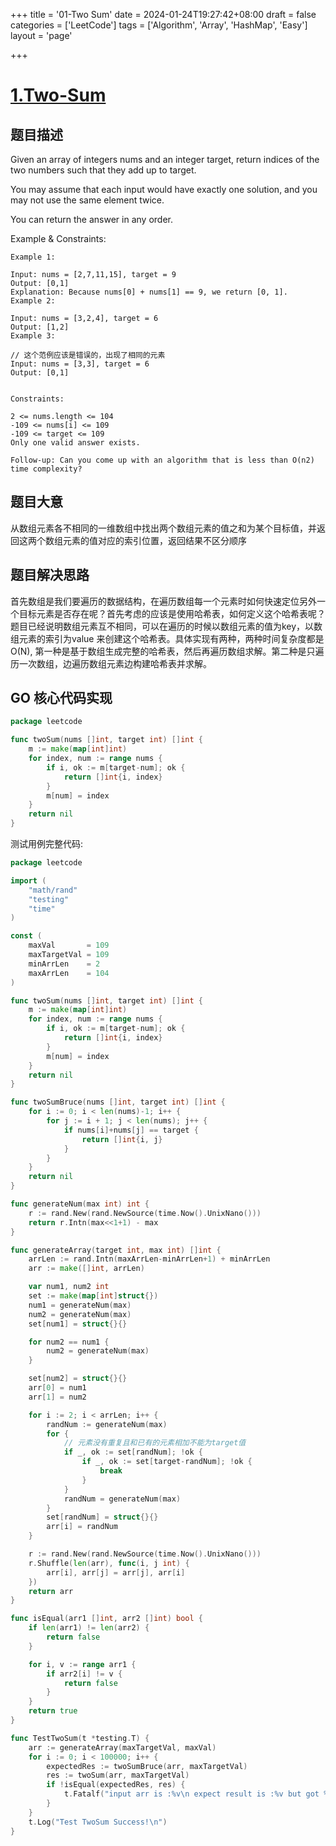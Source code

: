 +++
title = '01-Two Sum'
date = 2024-01-24T19:27:42+08:00
draft = false
categories = ['LeetCode']
tags = ['Algorithm', 'Array', 'HashMap', 'Easy']
layout = 'page'

+++

# [1.Two-Sum](https://leetcode.com/problems/two-sum/)

## 题目描述

Given an array of integers nums and an integer target, return indices of the two numbers such that they add up to target.

You may assume that each input would have exactly one solution, and you may not use the same element twice.

You can return the answer in any order.



Example & Constraints:
```
Example 1:

Input: nums = [2,7,11,15], target = 9
Output: [0,1]
Explanation: Because nums[0] + nums[1] == 9, we return [0, 1].
Example 2:

Input: nums = [3,2,4], target = 6
Output: [1,2]
Example 3:

// 这个范例应该是错误的，出现了相同的元素
Input: nums = [3,3], target = 6
Output: [0,1]
 

Constraints:

2 <= nums.length <= 104
-109 <= nums[i] <= 109
-109 <= target <= 109
Only one valid answer exists.

Follow-up: Can you come up with an algorithm that is less than O(n2) time complexity?
```



## 题目大意

从数组元素各不相同的一维数组中找出两个数组元素的值之和为某个目标值，并返回这两个数组元素的值对应的索引位置，返回结果不区分顺序






##  题目解决思路

首先数组是我们要遍历的数据结构，在遍历数组每一个元素时如何快速定位另外一个目标元素是否存在呢？首先考虑的应该是使用哈希表，如何定义这个哈希表呢？题目已经说明数组元素互不相同，可以在遍历的时候以数组元素的值为key，以数组元素的索引为value 来创建这个哈希表。具体实现有两种，两种时间复杂度都是O(N), 第一种是基于数组生成完整的哈希表，然后再遍历数组求解。第二种是只遍历一次数组，边遍历数组元素边构建哈希表并求解。 





## GO 核心代码实现

```go
package leetcode

func twoSum(nums []int, target int) []int {
    m := make(map[int]int)
    for index, num := range nums {
        if i, ok := m[target-num]; ok {
            return []int{i, index}
        }
        m[num] = index
    }
    return nil
}
```

测试用例完整代码:

```go
package leetcode

import (
	"math/rand"
	"testing"
	"time"
)

const (
	maxVal       = 109
	maxTargetVal = 109
	minArrLen    = 2
	maxArrLen    = 104
)

func twoSum(nums []int, target int) []int {
	m := make(map[int]int)
	for index, num := range nums {
		if i, ok := m[target-num]; ok {
			return []int{i, index}
		}
		m[num] = index
	}
	return nil
}

func twoSumBruce(nums []int, target int) []int {
	for i := 0; i < len(nums)-1; i++ {
		for j := i + 1; j < len(nums); j++ {
			if nums[i]+nums[j] == target {
				return []int{i, j}
			}
		}
	}
	return nil
}

func generateNum(max int) int {
	r := rand.New(rand.NewSource(time.Now().UnixNano()))
	return r.Intn(max<<1+1) - max
}

func generateArray(target int, max int) []int {
	arrLen := rand.Intn(maxArrLen-minArrLen+1) + minArrLen
	arr := make([]int, arrLen)

	var num1, num2 int
	set := make(map[int]struct{})
	num1 = generateNum(max)
	num2 = generateNum(max)
	set[num1] = struct{}{}

	for num2 == num1 {
		num2 = generateNum(max)
	}

	set[num2] = struct{}{}
	arr[0] = num1
	arr[1] = num2

	for i := 2; i < arrLen; i++ {
		randNum := generateNum(max)
		for {
			// 元素没有重复且和已有的元素相加不能为target值
			if _, ok := set[randNum]; !ok {
				if _, ok := set[target-randNum]; !ok {
					break
				}
			}
			randNum = generateNum(max)
		}
		set[randNum] = struct{}{}
		arr[i] = randNum
	}

	r := rand.New(rand.NewSource(time.Now().UnixNano()))
	r.Shuffle(len(arr), func(i, j int) {
		arr[i], arr[j] = arr[j], arr[i]
	})
	return arr
}

func isEqual(arr1 []int, arr2 []int) bool {
	if len(arr1) != len(arr2) {
		return false
	}

	for i, v := range arr1 {
		if arr2[i] != v {
			return false
		}
	}
	return true
}

func TestTwoSum(t *testing.T) {
	arr := generateArray(maxTargetVal, maxVal)
	for i := 0; i < 100000; i++ {
		expectedRes := twoSumBruce(arr, maxTargetVal)
		res := twoSum(arr, maxTargetVal)
		if !isEqual(expectedRes, res) {
			t.Fatalf("input arr is :%v\n expect result is :%v but got %v\n", arr, expectedRes, res)
		}
	}
	t.Log("Test TwoSum Success!\n")
}

```

